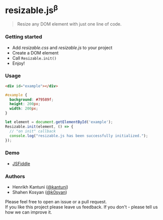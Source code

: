 # resizable.js<sup>β</sup>
> Resize any DOM element with just one line of code.

### Getting started

- Add _resizable.css_ and _resizable.js_ to your project
- Create a DOM element
- Call `Resizable.init()`
- Enjoy!

### Usage

```html
<div id="example"></div>
```

```css
#example {
  background: #79589f;
  height: 200px;
  width: 200px;
}
```

```javascript
let element = document.getElementById('example');
Resizable.init(element, () => {
  // "on init" callback
  console.log("resizable.js has been successfully initialized.");
});
```

### Demo
- [JSFiddle](https://jsfiddle.net/bruntouchables/6ba7v81m/)

### Authors

- Henrikh Kantuni ([@kantuni](https://github.com/kantuni))
- Shahen Kosyan ([@k0syan](https://github.com/k0syan))


Please feel free to open an issue or a pull request.  
If you like this project please leave us feedback. If you don't - please tell us how we can improve it.
